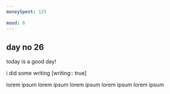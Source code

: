 ```yaml
---
moneySpent: 125
 
mood: 6
---
```

## day no 26
today is a good day!
 

i did some writing [writing:: true]

lorem ipsum lorem ipsum lorem ipsum lorem ipsum lorem ipsum
